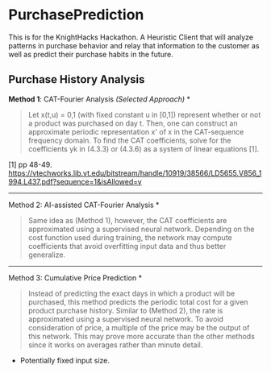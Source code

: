 # PurchasePrediction
This is for the KnightHacks Hackathon. A Heuristic Client that will analyze patterns in purchase behavior and relay that information to the customer as well as predict their purchase habits in the future.


## Purchase History Analysis


**Method 1**: CAT-Fourier Analysis *(Selected Approach)* *

> Let x(t,u) = 0,1 (with fixed constant u in [0,1]) represent whether or not a product was purchased on day t. Then, one can construct an approximate periodic representation x' of x in the CAT-sequence frequency domain. To find the CAT coefficients, solve for the coefficients yk in (4.3.3) or (4.3.6) as a system of linear equations [1].

[1] pp 48-49. https://vtechworks.lib.vt.edu/bitstream/handle/10919/38566/LD5655.V856_1994.L437.pdf?sequence=1&isAllowed=y

-----

Method 2: AI-assisted CAT-Fourier Analysis *

> Same idea as (Method 1), however, the CAT coefficients are approximated using a supervised neural network. Depending on the cost function used during training, the network may compute coefficients that avoid overfitting input data and thus better generalize.

-----

Method 3: Cumulative Price Prediction *

> Instead of predicting the exact days in which a product will be purchased, this method predicts the periodic total cost for a given product purchase history. Similar to (Method 2), the rate is approximated using a supervised neural network. To avoid consideration of price, a multiple of the price may be the output of this network. This may prove more accurate than the other methods since it works on averages rather than minute detail.


* Potentially fixed input size.
